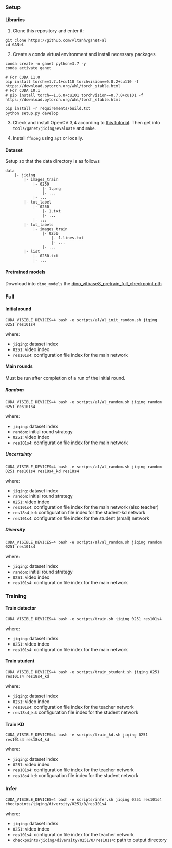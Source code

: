 ### Setup

#### Libraries

1. Clone this repository and enter it:

```shell
git clone https://github.com/vltanh/ganet-al
cd GANet
```

2. Create a conda virtual environment and install necessary packages

```shell
conda create -n ganet python=3.7 -y
conda activate ganet

# For CUDA 11.0
pip install torch==1.7.1+cu110 torchvision==0.8.2+cu110 -f https://download.pytorch.org/whl/torch_stable.html
# For CUDA 10.1
# pip install torch==1.6.0+cu101 torchvision==0.7.0+cu101 -f https://download.pytorch.org/whl/torch_stable.html

pip install -r requirements/build.txt
python setup.py develop
```

3. Check and install OpenCV 3,4 according to [this tutorial](https://linuxize.com/post/how-to-install-opencv-on-ubuntu-18-04/). Then get into `tools/ganet/jiqing/evaluate` and `make`.

4. Install `ffmpeg` using `apt` or locally.

#### Dataset

Setup so that the data directory is as follows

```
data
    |- jiqing
        |- images_train
            |- 0250
                |- 1.png
                |- ...
            |- ...
        |- txt_label
            |- 0250
                |- 1.txt
                |- ...
            |- ...
        |- txt_labels
            |- images_train
                |- 0250
                    |- 1.lines.txt
                    |- ...
                |- ...
        |- list
            |- 0250.txt
            |- ...
```

#### Pretrained models

Download into `dino_models` the [dino_vitbase8_pretrain_full_checkpoint.pth](https://dl.fbaipublicfiles.com/dino/dino_vitbase8_pretrain/dino_vitbase8_pretrain_full_checkpoint.pth)

### Full

#### Initial round

```
CUDA_VISIBLE_DEVICES=4 bash -e scripts/al/al_init_random.sh jiqing 0251 res101s4
```

where:
- `jiqing`: dataset index
- `0251`: video index
- `res101s4`: configuration file index for the main network

#### Main rounds

Must be run after completion of a run of the initial round.

##### Random

```
CUDA_VISIBLE_DEVICES=4 bash -e scripts/al/al_random.sh jiqing random 0251 res101s4
```

where:
- `jiqing`: dataset index
- `random`: initial round strategy
- `0251`: video index
- `res101s4`: configuration file index for the main network

##### Uncertainty

```
CUDA_VISIBLE_DEVICES=4 bash -e scripts/al/al_random.sh jiqing random 0251 res101s4 res18s4_kd res18s4
```

where:
- `jiqing`: dataset index
- `random`: initial round strategy
- `0251`: video index
- `res101s4`: configuration file index for the main network (also teacher)
- `res18s4_kd`: configuration file index for the student-kd network
- `res101s4`: configuration file index for the student (small) network

##### Diversity

```
CUDA_VISIBLE_DEVICES=4 bash -e scripts/al/al_random.sh jiqing random 0251 res101s4
```

where:
- `jiqing`: dataset index
- `random`: initial round strategy
- `0251`: video index
- `res101s4`: configuration file index for the main network

### Training

#### Train detector

```
CUDA_VISIBLE_DEVICES=4 bash -e scripts/train.sh jiqing 0251 res101s4
```

where:
- `jiqing`: dataset index
- `0251`: video index
- `res101s4`: configuration file index for the main network

#### Train student

```
CUDA_VISIBLE_DEVICES=4 bash -e scripts/train_student.sh jiqing 0251 res101s4 res18s4_kd
```

where:
- `jiqing`: dataset index
- `0251`: video index
- `res101s4`: configuration file index for the teacher network
- `res18s4_kd`: configuration file index for the student network

#### Train KD

```
CUDA_VISIBLE_DEVICES=4 bash -e scripts/train_kd.sh jiqing 0251 res101s4 res18s4_kd
```

where:
- `jiqing`: dataset index
- `0251`: video index
- `res101s4`: configuration file index for the teacher network
- `res18s4_kd`: configuration file index for the student network

### Infer

```
CUDA_VISIBLE_DEVICES=4 bash -e scripts/infer.sh jiqing 0251 res101s4 checkpoints/jiqing/diversity/0251/0/res101s4
```

where:
- `jiqing`: dataset index
- `0251`: video index
- `res101s4`: configuration file index for the teacher network
- `checkpoints/jiqing/diversity/0251/0/res101s4`: path to output directory